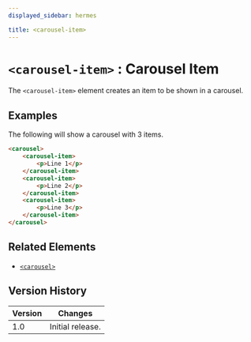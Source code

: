```yaml
---
displayed_sidebar: hermes

title: <carousel-item>
---
```


# `<carousel-item>` : Carousel Item

The `<carousel-item>` element creates an item to be shown in a carousel.

## Examples

The following will show a carousel with 3 items.

```html
<carousel>
    <carousel-item>
        <p>Line 1</p>
    </carousel-item>
    <carousel-item>
        <p>Line 2</p>
    </carousel-item>
    <carousel-item>
        <p>Line 3</p>
    </carousel-item>
</carousel>
```

## Related Elements

- [`<carousel>`](../elements/carousel)

## Version History

| Version | Changes |
| ------- | ------- |
| 1.0     | Initial release. |